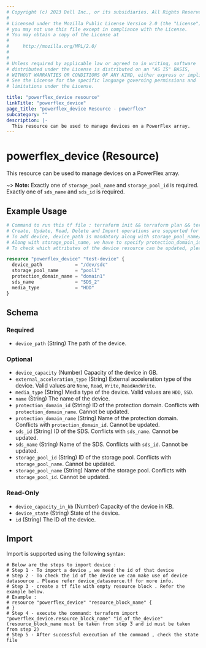 ```yaml
---
# Copyright (c) 2023 Dell Inc., or its subsidiaries. All Rights Reserved.
# 
# Licensed under the Mozilla Public License Version 2.0 (the "License");
# you may not use this file except in compliance with the License.
# You may obtain a copy of the License at
# 
#     http://mozilla.org/MPL/2.0/
# 
# 
# Unless required by applicable law or agreed to in writing, software
# distributed under the License is distributed on an "AS IS" BASIS,
# WITHOUT WARRANTIES OR CONDITIONS OF ANY KIND, either express or implied.
# See the License for the specific language governing permissions and
# limitations under the License.

title: "powerflex_device resource"
linkTitle: "powerflex_device"
page_title: "powerflex_device Resource - powerflex"
subcategory: ""
description: |-
  This resource can be used to manage devices on a PowerFlex array.
---
```


# powerflex_device (Resource)

This resource can be used to manage devices on a PowerFlex array.

~> **Note:** Exactly one of `storage_pool_name` and `storage_pool_id` is required. Exactly one of `sds_name` and `sds_id` is required. 

## Example Usage

```terraform
# Command to run this tf file : terraform init && terraform plan && terraform apply.
# Create, Update, Read, Delete and Import operations are supported for this resource.
# To add device, device_path is mandatory along with storage_pool_name/storage_pool_id and sds_name/sds_id.
# Along with storage_pool_name, we have to specify protection_domain_id or protection_domain_name.
# To check which attributes of the device resource can be updated, please refer Product Guide in the documentation

resource "powerflex_device" "test-device" {
  device_path            = "/dev/sdc"
  storage_pool_name      = "pool1"
  protection_domain_name = "domain1"
  sds_name               = "SDS_2"
  media_type             = "HDD"
}
```

<!-- schema generated by tfplugindocs -->
## Schema

### Required

- `device_path` (String) The path of the device.

### Optional

- `device_capacity` (Number) Capacity of the device in GB.
- `external_acceleration_type` (String) External acceleration type of the device. Valid values are `None`, `Read`, `Write`, `ReadAndWrite`.
- `media_type` (String) Media type of the device. Valid values are `HDD`, `SSD`.
- `name` (String) The name of the device.
- `protection_domain_id` (String) ID of the protection domain. Conflicts with `protection_domain_name`. Cannot be updated.
- `protection_domain_name` (String) Name of the protection domain. Conflicts with `protection_domain_id`. Cannot be updated.
- `sds_id` (String) ID of the SDS. Conflicts with `sds_name`. Cannot be updated.
- `sds_name` (String) Name of the SDS. Conflicts with `sds_id`. Cannot be updated.
- `storage_pool_id` (String) ID of the storage pool. Conflicts with `storage_pool_name`. Cannot be updated.
- `storage_pool_name` (String) Name of the storage pool. Conflicts with `storage_pool_id`. Cannot be updated.

### Read-Only

- `device_capacity_in_kb` (Number) Capacity of the device in KB.
- `device_state` (String) State of the device.
- `id` (String) The ID of the device.

## Import

Import is supported using the following syntax:

```shell
# Below are the steps to import device :
# Step 1 - To import a device , we need the id of that device
# Step 2 - To check the id of the device we can make use of device datasource . Please refer device_datasource.tf for more info.
# Step 3 - create a tf file with empty resource block . Refer the example below.
# Example :
# resource "powerflex_device" "resource_block_name" {
# }
# Step 4 - execute the command: terraform import "powerflex_device.resource_block_name" "id_of_the_device" (resource_block_name must be taken from step 3 and id must be taken from step 2)
# Step 5 - After successful execution of the command , check the state file
```